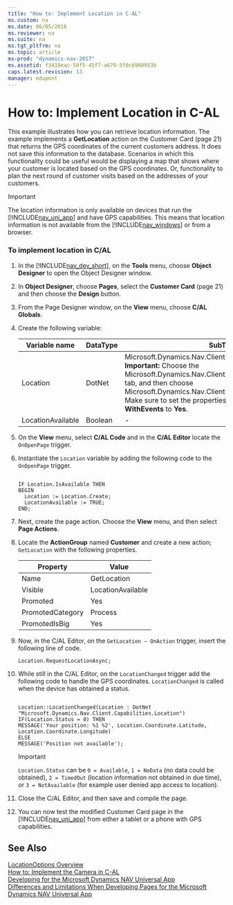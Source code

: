 ```yaml
---
title: "How to: Implement Location in C-AL"
ms.custom: na
ms.date: 06/05/2016
ms.reviewer: na
ms.suite: na
ms.tgt_pltfrm: na
ms.topic: article
ms-prod: "dynamics-nav-2017"
ms.assetid: f3419eac-58f5-45f7-a679-5f0c6960953b
caps.latest.revision: 13
manager: edupont
---
```

# How to: Implement Location in C-AL
This example illustrates how you can retrieve location information. The example implements a **GetLocation** action on the Customer Card \(page 21\) that returns the GPS coordinates of the current customers address. It does not save this information to the database. Scenarios in which this functionality could be useful would be displaying a map that shows where your customer is located based on the GPS coordinates. Or, functionality to plan the next round of customer visits based on the addresses of your customers.  
  
> [!IMPORTANT]  
>  The location information is only available on devices that run the [!INCLUDE[nav_uni_app](includes/nav_uni_app_md.md)] and have GPS capabilities. This means that location information is not available from the [!INCLUDE[nav_windows](includes/nav_windows_md.md)] or from a browser.  
  
### To implement location in C/AL  
  
1.  In the [!INCLUDE[nav_dev_short](includes/nav_dev_short_md.md)], on the **Tools** menu, choose **Object Designer** to open the Object Designer window.  
  
2.  In **Object Designer**, choose **Pages**, select the **Customer Card** \(page 21\) and then choose the **Design** button.  
  
3.  From the Page Designer window, on the **View** menu, choose **C/AL Globals**.  
  
4.  Create the following variable:  
  
    |Variable name|DataType|SubType|  
    |-------------------|--------------|-------------|  
    |Location|DotNet|Microsoft.Dynamics.Nav.Client.Capabilities.LocationProvider **Important:**  Choose the Microsoft.Dynamics.Nav.ClientExtensions dll on the **Server** tab, and then choose Microsoft.Dynamics.Nav.Client.Capabilities.LocationProvider Make sure to set the properties **RunOnClient** and **WithEvents** to **Yes**.|  
    |LocationAvailable|Boolean|\-|  
  
5.  On the **View** menu, select **C/AL Code** and in the **C/AL Editor** locate the `OnOpenPage` trigger.  
  
6.  Instantiate the `Location` variable by adding the following code to the `OnOpenPage` trigger.  
  
    ```  
  
    IF Location.IsAvailable THEN  
    BEGIN  
      Location := Location.Create;  
      LocationAvailable := TRUE;  
    END;  
    ```  
  
7.  Next, create the page action. Choose the **View** menu, and then select **Page Actions**.  
  
8.  Locate the **ActionGroup** named **Customer** and create a new action; `GetLocation` with the following properties.  
  
    |Property|Value|  
    |--------------|-----------|  
    |Name|GetLocation|  
    |Visible|LocationAvailable|  
    |Promoted|Yes|  
    |PromotedCategory|Process|  
    |PromotedIsBig|Yes|  
  
9. Now, in the C/AL Editor, on the `GetLocation – OnAction` trigger, insert the following line of code.  
  
    ```  
    Location.RequestLocationAsync;  
    ```  
  
10. While still in the C/AL Editor, on the `LocationChanged` trigger add the following code to handle the GPS coordinates. `LocationChanged` is called when the device has obtained a status.  
  
    ```  
  
    Location::LocationChanged(Location : DotNet "Microsoft.Dynamics.Nav.Client.Capabilities.Location")  
    IF(Location.Status = 0) THEN  
    MESSAGE('Your position: %1 %2', Location.Coordinate.Latitude, Location.Coordinate.Longitude)  
    ELSE  
    MESSAGE('Position not available');  
    ```  
  
    > [!IMPORTANT]  
    >  `Location.Status` can be `0 = Available`, `1 = NoData` \(no data could be obtained\), `2 = TimedOut` \(location information not obtained in due time\), or `3 = NotAvailable` \(for example user denied app access to location\).  
  
11. Close the C/AL Editor, and then save and compile the page.  
  
12. You can now test the modified Customer Card page in the [!INCLUDE[nav_uni_app](includes/nav_uni_app_md.md)] from either a tablet or a phone with GPS capabilities.  
  
## See Also  
 [LocationOptions Overview](LocationOptions-Overview.md)   
 [How to: Implement the Camera in C\-AL](How%20to:%20Implement%20the%20Camera%20in%20C-AL.md)   
 [Developing for the Microsoft Dynamics NAV Universal App](Developing-for-the-Microsoft-Dynamics-NAV-Universal-App.md)   
 [Differences and Limitations When Developing Pages for the Microsoft Dynamics NAV Universal App](Differences-and-Limitations-When-Developing-Pages-for-the-Microsoft-Dynamics-NAV-Universal-App.md)